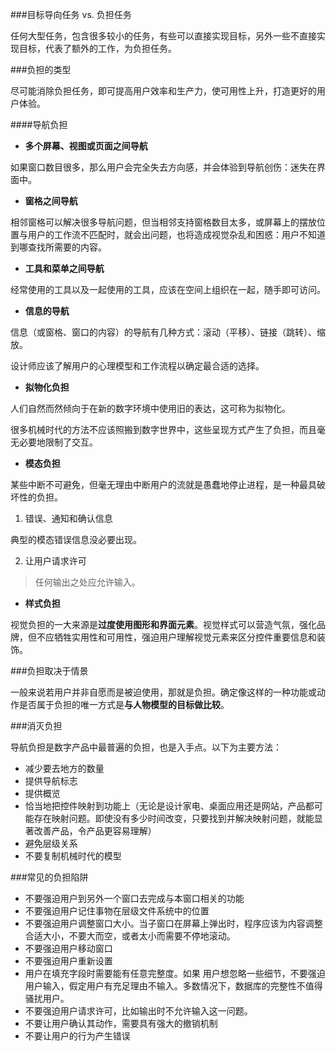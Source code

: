 ###目标导向任务 vs. 负担任务

任何大型任务，包含很多较小的任务，有些可以直接实现目标，另外一些不直接实现目标，代表了额外的工作，为负担任务。

###负担的类型

尽可能消除负担任务，即可提高用户效率和生产力，使可用性上升，打造更好的用户体验。

####导航负担

- **多个屏幕、视图或页面之间导航**

如果窗口数目很多，那么用户会完全失去方向感，并会体验到导航创伤：迷失在界面中。

- **窗格之间导航**

相邻窗格可以解决很多导航问题，但当相邻支持窗格数目太多，或屏幕上的摆放位置与用户的工作流不匹配时，就会出问题，也将造成视觉杂乱和困惑：用户不知道到哪查找所需要的内容。

- **工具和菜单之间导航**

经常使用的工具以及一起使用的工具，应该在空间上组织在一起，随手即可访问。

- **信息的导航**

信息（或窗格、窗口的内容）的导航有几种方式：滚动（平移）、链接（跳转）、缩放。

设计师应该了解用户的心理模型和工作流程以确定最合适的选择。

- **拟物化负担**

人们自然而然倾向于在新的数字环境中使用旧的表达，这可称为拟物化。

很多机械时代的方法不应该照搬到数字世界中，这些呈现方式产生了负担，而且毫无必要地限制了交互。

- **模态负担**

某些中断不可避免，但毫无理由中断用户的流就是愚蠢地停止进程，是一种最具破坏性的负担。

1. 错误、通知和确认信息

典型的模态错误信息没必要出现。

2. 让用户请求许可

> 任何输出之处应允许输入。

- **样式负担**

视觉负担的一大来源是**过度使用图形和界面元素**。视觉样式可以营造气氛，强化品牌，但不应牺牲实用性和可用性，强迫用户理解视觉元素来区分控件重要信息和装饰。

###负担取决于情景

一般来说若用户并非自愿而是被迫使用，那就是负担。确定像这样的一种功能或动作是否属于负担的唯一方式是**与人物模型的目标做比较**。

###消灭负担

导航负担是数字产品中最普遍的负担，也是入手点。以下为主要方法：

- 减少要去地方的数量 
- 提供导航标志
- 提供概览
- 恰当地把控件映射到功能上（无论是设计家电、桌面应用还是网站，产品都可能存在映射问题。即使没有多少时间改变，只要找到并解决映射问题，就能显著改善产品，令产品更容易理解）
- 避免层级关系
- 不要复制机械时代的模型

###常见的负担陷阱

- 不要强迫用户到另外一个窗口去完成与本窗口相关的功能
- 不要强迫用户记住事物在层级文件系统中的位置
- 不要强迫用户调整窗口大小。当子窗口在屏幕上弹出时，程序应该为内容调整合适大小，不要大而空，或者太小而需要不停地滚动。
- 不要强迫用户移动窗口
- 不要强迫用户重新设置
- 用户在填充字段时需要能有任意完整度。如果 用户想忽略一些细节，不要强迫用户输入，假定用户有充足理由不输入。多数情况下，数据库的完整性不值得骚扰用户。
- 不要强迫用户请求许可，比如输出时不允许输入这一问题。
- 不要让用户确认其动作，需要具有强大的撤销机制
- 不要让用户的行为产生错误 


